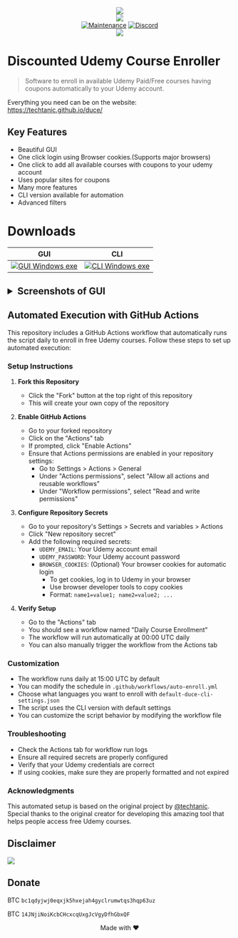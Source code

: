 <p align="center">
    <img src="https://raw.githubusercontent.com/techtanic/Discounted-Udemy-Course-Enroller/refs/heads/master/extra/promo.gif">
    <br/>
    <img src="https://forthebadge.com/images/badges/made-with-python.svg">
    <br/>
    <a href="https://github.com/techtanic/Discounted-Udemy-Course-Enroller/graphs/commit-activity"><img alt="Maintenance" src="https://img.shields.io/badge/Maintained%3F-yes-green.svg?style=for-the-badge"></a>
    <a target="_blank" href="https://discord.gg/wFsfhJh4Rh"><img alt="Discord" src="https://img.shields.io/discord/703266580846346361.svg?label=Discord&logo=Discord&colorB=7289da&style=for-the-badge"></a>
    <br/>
    <a href="https://github.com/techtanic/Discounted-Udemy-Course-Enroller"><img src="https://cdn.discordapp.com/attachments/823472016999972884/841661124410736710/standard_13.gif"></a>
</p>

# Discounted Udemy Course Enroller

> Software to enroll in available Udemy Paid/Free courses having coupons automatically to your Udemy account.

Everything you need can be on the website: https://techtanic.github.io/duce/

## Key Features

- Beautiful GUI
- One click login using Browser cookies.(Supports major browsers)
- One click to add all available courses with coupons to your udemy account
- Uses popular sites for coupons
- Many more features
- CLI version available for automation
- Advanced filters

# Downloads

<table>
<thead >
  <tr>
    <th style="text-align: center">GUI</th>
    <th style="text-align: center">CLI</th>
  </tr>
</thead>
<tbody>
  <tr align="center">
    <td><a href="https://github.com/techtanic/Discounted-Udemy-Course-Enroller/releases/latest/download/DUCE-GUI-windows.exe">
         <img alt="GUI Windows exe" src="https://img.shields.io/static/v1?message=Download&logo=windows&labelColor=5c5c5c&color=1182c3&label=%20&style=for-the-badge"
         >
      </a></td>
    <td><a href="https://github.com/techtanic/Discounted-Udemy-Course-Enroller/releases/latest/download/DUCE-CLI-windows.exe">
         <img alt="CLI Windows exe" src="https://img.shields.io/static/v1?message=Download&logo=windows&labelColor=5c5c5c&color=1182c3&label=%20&style=for-the-badge">
      </a></td>
    
  </tr>
</tbody>
</table>

<h2><details>
<summary>Screenshots of GUI</summary>

![Login](/extra/gui-login.png)

![Discounted Udemy Course Enroller](/extra/gui-main.png)

![Coupon Scraping](/extra/gui-scraping.png)

![Enrolling](/extra/gui-enrolling.png)

</details>

## Automated Execution with GitHub Actions

This repository includes a GitHub Actions workflow that automatically runs the script daily to enroll in free Udemy courses. Follow these steps to set up automated execution:

### Setup Instructions

1. **Fork this Repository**
   - Click the "Fork" button at the top right of this repository
   - This will create your own copy of the repository

2. **Enable GitHub Actions**
   - Go to your forked repository
   - Click on the "Actions" tab
   - If prompted, click "Enable Actions"
   - Ensure that Actions permissions are enabled in your repository settings:
     - Go to Settings > Actions > General
     - Under "Actions permissions", select "Allow all actions and reusable workflows"
     - Under "Workflow permissions", select "Read and write permissions"

3. **Configure Repository Secrets**
   - Go to your repository's Settings > Secrets and variables > Actions
   - Click "New repository secret"
   - Add the following required secrets:
     - `UDEMY_EMAIL`: Your Udemy account email
     - `UDEMY_PASSWORD`: Your Udemy account password
     - `BROWSER_COOKIES`: (Optional) Your browser cookies for automatic login
       - To get cookies, log in to Udemy in your browser
       - Use browser developer tools to copy cookies
       - Format: `name1=value1; name2=value2; ...`

4. **Verify Setup**
   - Go to the "Actions" tab
   - You should see a workflow named "Daily Course Enrollment"
   - The workflow will run automatically at 00:00 UTC daily
   - You can also manually trigger the workflow from the Actions tab

### Customization

- The workflow runs daily at 15:00 UTC by default
- You can modify the schedule in `.github/workflows/auto-enroll.yml`
- Choose what languages you want to enroll with `default-duce-cli-settings.json`
- The script uses the CLI version with default settings
- You can customize the script behavior by modifying the workflow file

### Troubleshooting

- Check the Actions tab for workflow run logs
- Ensure all required secrets are properly configured
- Verify that your Udemy credentials are correct
- If using cookies, make sure they are properly formatted and not expired

### Acknowledgments

This automated setup is based on the original project by [@techtanic](https://github.com/techtanic/Discounted-Udemy-Course-Enroller). Special thanks to the original creator for developing this amazing tool that helps people access free Udemy courses.

## Disclaimer

![](/extra/disclaimer.png)

## Donate

BTC `bc1qdyjwj0eqxjk5hxejah4gyclrumwtqs3hqp63uz`

BTC `14JNjiNoiKcbCHcxcqUxgJcVgyDfhGbxQF`


<center>
Made with ❤️
</center>